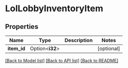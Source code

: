 # LolLobbyInventoryItem

## Properties

Name | Type | Description | Notes
------------ | ------------- | ------------- | -------------
**item_id** | Option<**i32**> |  | [optional]

[[Back to Model list]](../README.md#documentation-for-models) [[Back to API list]](../README.md#documentation-for-api-endpoints) [[Back to README]](../README.md)


